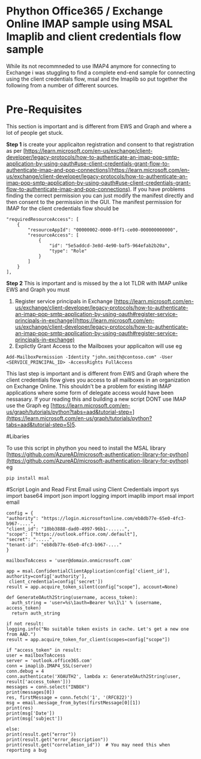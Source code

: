 # Phython Office365 / Exchange Online IMAP sample using MSAL Imaplib and client credentials flow sample #

While its not recommneded to use IMAP4 anymore for connecting to Exchange i was stuggling to find a complete end-end sample for connecting using the client credentials flow, msal and the Imaplib so put together the following from a number of different sources. 

# Pre-Requisites #

This section is important and is different from EWS and Graph and where a lot of people get stuck. 

**Step 1** is create your applicaiton registration and consent to that registration as per [https://learn.microsoft.com/en-us/exchange/client-developer/legacy-protocols/how-to-authenticate-an-imap-pop-smtp-application-by-using-oauth#use-client-credentials-grant-flow-to-authenticate-imap-and-pop-connections](https://learn.microsoft.com/en-us/exchange/client-developer/legacy-protocols/how-to-authenticate-an-imap-pop-smtp-application-by-using-oauth#use-client-credentials-grant-flow-to-authenticate-imap-and-pop-connections). If you have problems finding the correct permission you can just modify the manifest directly and then consent to the permission in the GUI. The manifest permission for IMAP for the client credentials flow should be

	"requiredResourceAccess": [
		{
			"resourceAppId": "00000002-0000-0ff1-ce00-000000000000",
			"resourceAccess": [
				{
					"id": "5e5addcd-3e8d-4e90-baf5-964efab2b20a",
					"type": "Role"
				}
			]
		}
	],

**Step 2** This is important and is missed by the a lot TLDR with IMAP unlike EWS and Graph you must 

1. Register service principals in Exchange [https://learn.microsoft.com/en-us/exchange/client-developer/legacy-protocols/how-to-authenticate-an-imap-pop-smtp-application-by-using-oauth#register-service-principals-in-exchange](https://learn.microsoft.com/en-us/exchange/client-developer/legacy-protocols/how-to-authenticate-an-imap-pop-smtp-application-by-using-oauth#register-service-principals-in-exchange)
2. Explictly Grant Access to the Mailboxes your applicaiton will use eg 

`Add-MailboxPermission -Identity "john.smith@contoso.com" -User <SERVICE_PRINCIPAL_ID> -AccessRights FullAccess`

This last step is important and is different from EWS and Graph where the client credentials flow gives you access to all mailboxes in an organization on Exchange Online. This shouldn't be a problem for existing IMAP applications where some form of delegate access would have been nessasary. If your reading this and building a new script DONT use IMAP use the Graph eg [https://learn.microsoft.com/en-us/graph/tutorials/python?tabs=aad&tutorial-step=](https://learn.microsoft.com/en-us/graph/tutorials/python?tabs=aad&tutorial-step=5)5.

#Libaries 

To use this script in phython you need to install the MSAL library [https://github.com/AzureAD/microsoft-authentication-library-for-python](https://github.com/AzureAD/microsoft-authentication-library-for-python) eg

    pip install msal


#Script Login and Read First Email using Client Credentials
    import sys  
    import base64
    import json
    import logging
    import imaplib
    import msal
    import email
    
    config = {
    "authority": "https://login.microsoftonline.com/eb8db77e-65e0-4fc3-b967-....",
    "client_id": "18bb3888-dad0-4997-96b1-......",
    "scope": ["https://outlook.office.com/.default"],
    "secret": ".....",
    "tenant-id": "eb8db77e-65e0-4fc3-b967-...."
    }
    
    mailboxToAccess = 'user@domain.onmicrosoft.com'
    
    app = msal.ConfidentialClientApplication(config['client_id'], authority=config['authority'],
     client_credential=config['secret'])
    result = app.acquire_token_silent(config["scope"], account=None)
    
    def GenerateOAuth2String(username, access_token):
      auth_string = 'user=%s\1auth=Bearer %s\1\1' % (username, access_token)
      return auth_string
    
    if not result:
    logging.info("No suitable token exists in cache. Let's get a new one from AAD.")
    result = app.acquire_token_for_client(scopes=config["scope"])
    
    if "access_token" in result:
    user = mailboxToAccess
    server = 'outlook.office365.com'
    conn = imaplib.IMAP4_SSL(server)  
    conn.debug = 4
    conn.authenticate('XOAUTH2', lambda x: GenerateOAuth2String(user, result['access_token']))
    messages = conn.select("INBOX")
    print(messages[0])
    res, firstMessage = conn.fetch('1', '(RFC822)')
    msg = email.message_from_bytes(firstMessage[0][1])
    print(res)
    print(msg['Date'])
    print(msg['subject'])
    
    else:
    print(result.get("error"))
    print(result.get("error_description"))
    print(result.get("correlation_id"))  # You may need this when reporting a bug



   
  